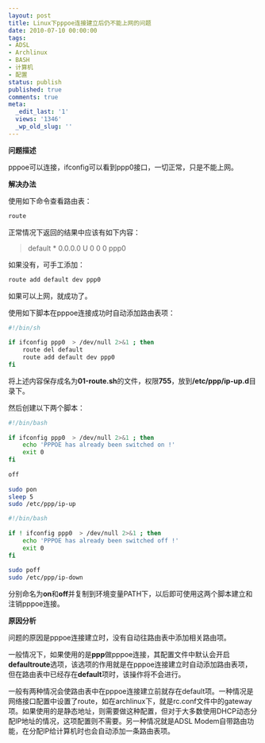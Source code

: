 ```yaml
---
layout: post
title: Linux下pppoe连接建立后仍不能上网的问题
date: 2010-07-10 00:00:00
tags:
- ADSL
- Archlinux
- BASH
- 计算机
- 配置
status: publish
published: true
comments: true
meta:
  _edit_last: '1'
  views: '1346'
  _wp_old_slug: ''
---
```

<strong>问题描述</strong>

pppoe可以连接，ifconfig可以看到ppp0接口，一切正常，只是不能上网。

<strong>解决办法</strong>

使用如下命令查看路由表：

```bash
route
```

正常情况下返回的结果中应该有如下内容：

<blockquote>
default  *  0.0.0.0   U   0   0  0 ppp0
</blockquote>

如果没有，可手工添加：

```bash
route add default dev ppp0
```

如果可以上网，就成功了。

使用如下脚本在pppoe连接成功时自动添加路由表项：

```bash
#!/bin/sh
 
if ifconfig ppp0  > /dev/null 2>&1 ; then
    route del default
    route add default dev ppp0
fi
```

将上述内容保存成名为<strong>01-route.sh</strong>的文件，权限<strong>755</strong>，放到<strong>/etc/ppp/ip-up.d</strong>目录下。

然后创建以下两个脚本：

```bash
#!/bin/bash
 
if ifconfig ppp0  > /dev/null 2>&1 ; then
    echo 'PPPOE has already been switched on !'
    exit 0
fi
 
off
 
sudo pon
sleep 5
sudo /etc/ppp/ip-up
```

```bash
#!/bin/bash
 
if ! ifconfig ppp0  > /dev/null 2>&1 ; then
    echo 'PPPOE has already been switched off !'
    exit 0
fi
 
sudo poff
sudo /etc/ppp/ip-down
```

分别命名为<strong>on</strong>和<strong>off</strong>并复制到环境变量PATH下，以后即可使用这两个脚本建立和注销pppoe连接。

<strong>原因分析</strong>

问题的原因是pppoe连接建立时，没有自动往路由表中添加相关路由项。

一般情况下，如果使用的是<strong>ppp</strong>做pppoe连接，其配置文件中默认会开启<strong>defaultroute</strong>选项，该选项的作用就是在pppoe连接建立时自动添加路由表项，但在路由表中已经存在<strong>default</strong>项时，该操作将不会进行。

一般有两种情况会使路由表中在pppoe连接建立前就存在default项。一种情况是网络接口配置中设置了route，如在archlinux下，就是rc.conf文件中的gateway项。如果使用的是静态地址，则需要做这种配置，但对于大多数使用DHCP动态分配IP地址的情况，这项配置则不需要。另一种情况就是ADSL Modem自带路由功能，在分配IP给计算机时也会自动添加一条路由表项。
